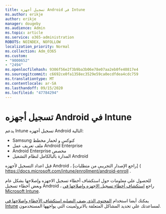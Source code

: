 ```yaml
---
title: تسجيل أجهزه Android في Intune
ms.author: erikje
author: erikje
manager: dougeby
ms.audience: Admin
ms.topic: article
ms.service: o365-administration
ROBOTS: NOINDEX, NOFOLLOW
localization_priority: Normal
ms.collection: Adm_O365
ms.custom:
- "9000652"
- "2494"
ms.openlocfilehash: 9306f56e2f3b9ba3b06e78e07aa2eb0fe40817e4
ms.sourcegitcommit: c6692ce0fa1358ec3529e59ca0ecdfdea4cdc759
ms.translationtype: MT
ms.contentlocale: ar-SA
ms.lasthandoff: 09/15/2020
ms.locfileid: "47784294"
---
```

# <a name="enrolling-android-devices-into-intune"></a>تسجيل أجهزه Android في Intune

يدعم Intune تسجيل أجهزه Android التالية:
- Samsung كنوكس و لحمار مخطط
- ملف تعريف عمل Android Enterprise
- Android Enterprise مخصص
- المدارة بالبالكامل لنظام التشغيل Android

قبل اعداد التسجيل لأجهزه Android ، [راجع الإصدار التجريبي من متطلبات] ( https://docs.microsoft.com/intune/enrollment/android-enroll .

للحصول علي معلومات حول استكشاف أخطاء تسجيل الاجهزه وإصلاحها بشكل عام وبعض أخطاء تسجيل Android ، راجع [استكشاف أخطاء تسجيل الاجهزه وإصلاحها في Microsoft Intune](https://docs.microsoft.com/intune/enrollment/troubleshoot-device-enrollment-in-intune).

يمكنك أيضا استخدام [المحتوي الذي يصف النصليه استكشاف الأخطاء وإصلاحها في Intune](https://docs.microsoft.com/intune/fundamentals/help-desk-operators) لمساعدتك علي تحديد المشاكل المتعلقة بالانرولمينت التي يواجهها المستخدمون.





